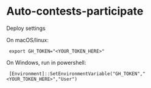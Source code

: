 # Auto-contests-participate
Deploy settings 

On macOS/linux:

```
 export GH_TOKEN="<YOUR_TOKEN_HERE>"
```
On Windows, run in powershell:

```
 [Environment]::SetEnvironmentVariable("GH_TOKEN","<YOUR_TOKEN_HERE>","User")
```
